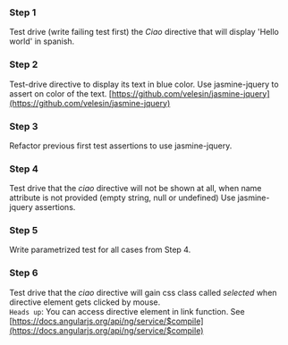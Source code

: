 ### Step 1  
Test drive (write failing test first) the *Ciao* directive that will display 'Hello world' in spanish.

### Step 2
Test-drive directive to display its text in blue color.
Use jasmine-jquery to assert on color of the text. [https://github.com/velesin/jasmine-jquery](https://github.com/velesin/jasmine-jquery)

### Step 3 
Refactor previous first test assertions to use jasmine-jquery.  

### Step 4  
Test drive that the *ciao* directive will not be shown at all, when name attribute is not provided (empty string, null or undefined)
Use jasmine-jquery assertions.

### Step 5  
Write parametrized test for all cases from Step 4.

### Step 6
Test drive that the *ciao* directive will gain css class called *selected* when directive element gets clicked by mouse.    
`Heads up`: You can access directive element in link function. See [https://docs.angularjs.org/api/ng/service/$compile](https://docs.angularjs.org/api/ng/service/$compile)  

 
